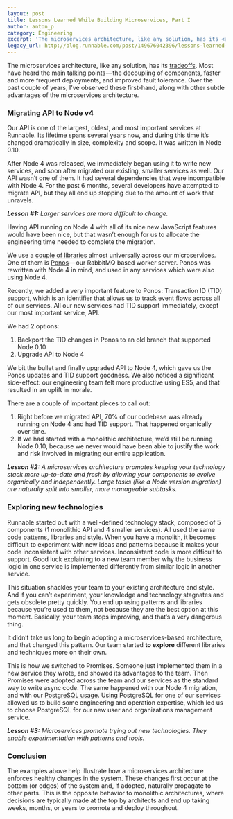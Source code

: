 ```yaml
---
layout: post
title: Lessons Learned While Building Microservices, Part I
author: anton_p
category: Engineering
excerpt: 'The microservices architecture, like any solution, has its <a href="/blog/libraries-we-use-when-building-microservices" class="link">tradeoffs</a>. Most have heard the main talking points — the decoupling of components, faster and more frequent deployments, and improved fault tolerance. Over the past couple of years, I’ve observed these first-hand, along with other subtle advantages of the microservices architecture.'
legacy_url: http://blog.runnable.com/post/149676042396/lessons-learned-while-building-microservices-part
---
```


The microservices architecture, like any solution, has its [tradeoffs](libraries-we-use-when-building-microservices). Most have heard the main talking points — the decoupling of components, faster and more frequent deployments, and improved fault tolerance. Over the past couple of years, I’ve observed these first-hand, along with other subtle advantages of the microservices architecture.

### Migrating API to Node v4

Our API is one of the largest, oldest, and most important services at Runnable. Its lifetime spans several years now, and during this time it’s changed dramatically in size, complexity and scope. It was written in Node 0.10.

After Node 4 was released, we immediately began using it to write new services, and soon after migrated our existing, smaller services as well. Our API wasn’t one of them. It had several dependencies that were incompatible with Node 4. For the past 6 months, several developers have attempted to migrate API, but they all end up stopping due to the amount of work that unravels.

***Lesson #1:** Larger services are more difficult to change.*

Having API running on Node 4 with all of its nice new JavaScript features would have been nice, but that wasn’t enough for us to allocate the engineering time needed to complete the migration.

We use a [couple of libraries](libraries-we-use-when-) almost universally across our microservices. One of them is [Ponos](introducing-ponos-a-rabbitmq-based-worker-server) — our RabbitMQ based worker server. Ponos was rewritten with Node 4 in mind, and used in any services which were also using Node 4.

Recently, we added a very important feature to Ponos: Transaction ID (TID) support, which is an identifier that allows us to track event flows across all of our services. All our new services had TID support immediately, except our most important service, API.

We had 2 options:

1. Backport the TID changes in Ponos to an old branch that supported Node 0.10
2. Upgrade API to Node 4

We bit the bullet and finally upgraded API to Node 4, which gave us the Ponos updates and TID support goodness. We also noticed a significant side-effect: our engineering team felt more productive using ES5, and that resulted in an uplift in morale.

There are a couple of important pieces to call out:

1. Right before we migrated API, 70% of our codebase was already running on Node 4 and had TID support. That happened organically over time.
2. If we had started with a monolithic architecture, we’d still be running Node 0.10, because we never would have been able to justify the work and risk involved in migrating our entire application.

***Lesson #2:** A microservices architecture promotes keeping your technology stack more up-to-date and fresh by allowing your components to evolve organically and independently. Large tasks (like a Node version migration) are naturally split into smaller, more manageable subtasks.*

### Exploring new technologies

Runnable started out with a well-defined technology stack, composed of 5 components (1 monolithic API and 4 smaller services). All used the same code patterns, libraries and style. When you have a monolith, it becomes difficult to experiment with new ideas and patterns because it makes your code inconsistent with other services. Inconsistent code is more difficult to support. Good luck explaining to a new team member why the business logic in one service is implemented differently from similar logic in another service.

This situation shackles your team to your existing architecture and style. And if you can’t experiment, your knowledge and technology stagnates and gets obsolete pretty quickly. You end up using patterns and libraries because you’re used to them, not because they are the best option at this moment. Basically, your team stops improving, and that’s a very dangerous thing.

It didn’t take us long to begin adopting a microservices-based architecture, and that changed this pattern. Our team started **to explore** different libraries and techniques more on their own.

This is how we switched to Promises. Someone just implemented them in a new service they wrote, and showed its advantages to the team. Then Promises were adopted across the team and our services as the standard way to write async code. The same happened with our Node 4 migration, and with our [PostgreSQL usage](think-before-you-mongo). Using PostgreSQL for one of our services allowed us to build some engineering and operation expertise, which led us to choose PostgreSQL for our new user and organizations management service.

***Lesson #3:** Microservices promote trying out new technologies. They enable experimentation with patterns and tools.*

### Conclusion

The examples above help illustrate how a microservices architecture enforces healthy changes in the system. These changes first occur at the bottom (or edges) of the system and, if adopted, naturally propagate to other parts. This is the opposite behavior to monolithic architectures, where decisions are typically made at the top by architects and end up taking weeks, months, or years to promote and deploy throughout.
